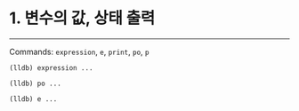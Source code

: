 # 1. 변수의 값, 상태 출력
---

Commands: `expression`, `e`, `print`, `po`, `p`

`(lldb) expression ...`

`(lldb) po ...`

`(lldb) e ...`


